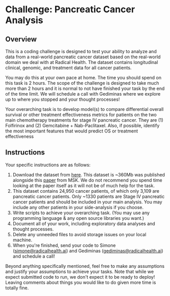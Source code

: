 # Challenge: Pancreatic Cancer Analysis

## Overview
This is a coding challenge is designed to test your ability to analyze and data from a real-world pancreatic cancer dataset based on the real-world domain we deal with at Radical Health. The dataset contains longitudinal clinical, genomic, and treatment data for all cancer patients. 

You may do this at your own pace at home. The time you should spend on this task is 2 hours. The scope of the challenge is designed to take much more than 2 hours and it is normal to not have finished your task by the end of the time limit. We will schedule a call with Gediminas where we explore up to where you stopped and your thought processes!

Your overarching task is to develop model(s) to compare differential overall survival or other treatment effectiveness metrics for patients on the two main chemotherapy treatments for stage IV pancreatic cancer. They are (1) Folfirinox and (2) Gemcitabine + Nab-Paclitaxel. Also, if possible, identify the most important features that would predict OS or treatment effectiveness 

## Instructions
Your specific instructions are as follows:
1. Download the dataset from [here](https://cbioportal-datahub.s3.amazonaws.com/msk_chord_2024.tar.gz). This dataset is ~360Mb was published alongside this [paper](https://www.nature.com/articles/s41586-024-08167-5) from MSK. We do not recommend you spend time looking at the paper itself as it will not be of much help for the task.
2. This dataset contains 24,950 cancer patients, of which only 3,109 are pancreatic cancer patients. Only ~1330 patients are Stage IV pancreatic cancer patients and should be included in your main analysis. You may include any other patients in your side-analysis if you choose.
3. Write scripts to achieve your overarching task. (You may use any programming language & any open source libraries you want.)
4. Document all of your work, including exploratory data analyses and thought processes.
5. Delete any unneeded files to avoid storage issues on your local machine.
6. When you're finished, send your code to Simone (simone@radicalhealth.ai) and Gediminas (gediminas@radicalhealth.ai) and schedule a call!

Beyond anything specifically mentioned, feel free to make any assumptions and justify your assumptions to achieve your tasks. 
Note that while we expect submitted code to run, we don't expect it to be ready to deploy! Leaving comments about things you would like to do given more time is totally fine.